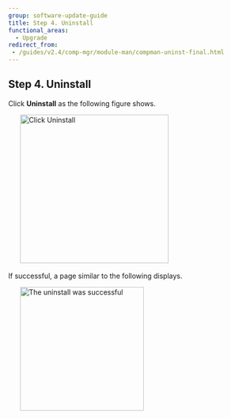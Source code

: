 ```yaml
---
group: software-update-guide
title: Step 4. Uninstall
functional_areas:
  - Upgrade
redirect_from:
 - /guides/v2.4/comp-mgr/module-man/compman-uninst-final.html
---
```


## Step 4. Uninstall

Click **Uninstall** as the following figure shows.

&nbsp;&nbsp;&nbsp;&nbsp;&nbsp;&nbsp;<img src="{{ site.baseurl }}/common/images/extensman_uninst2.png" width="300px" alt="Click Uninstall">

If successful, a page similar to the following displays.

&nbsp;&nbsp;&nbsp;&nbsp;&nbsp;&nbsp;<img src="{{ site.baseurl }}/common/images/extensman_uninst-success.png" width="250px" alt="The uninstall was successful">
